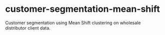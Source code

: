 # customer-segmentation-mean-shift
Customer segmentation using Mean Shift clustering on wholesale distributor client data.
